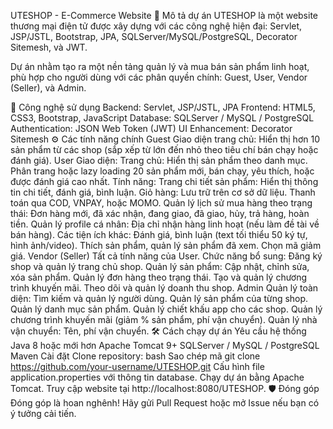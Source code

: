
UTESHOP - E-Commerce Website
📖 Mô tả dự án
UTESHOP là một website thương mại điện tử được xây dựng với các công nghệ hiện đại: Servlet, JSP/JSTL, Bootstrap, JPA, SQLServer/MySQL/PostgreSQL, Decorator Sitemesh, và JWT.

Dự án nhằm tạo ra một nền tảng quản lý và mua bán sản phẩm linh hoạt, phù hợp cho người dùng với các phân quyền chính: Guest, User, Vendor (Seller), và Admin.

🚀 Công nghệ sử dụng
Backend: Servlet, JSP/JSTL, JPA
Frontend: HTML5, CSS3, Bootstrap, JavaScript
Database: SQLServer / MySQL / PostgreSQL
Authentication: JSON Web Token (JWT)
UI Enhancement: Decorator Sitemesh
⚙️ Các tính năng chính
Guest
Giao diện trang chủ:
Hiển thị hơn 10 sản phẩm từ các shop (sắp xếp từ lớn đến nhỏ theo tiêu chí bán chạy hoặc đánh giá).
User
Giao diện:
Trang chủ: Hiển thị sản phẩm theo danh mục.
Phân trang hoặc lazy loading 20 sản phẩm mới, bán chạy, yêu thích, hoặc được đánh giá cao nhất.
Tính năng:
Trang chi tiết sản phẩm: Hiển thị thông tin chi tiết, đánh giá, bình luận.
Giỏ hàng:
Lưu trữ trên cơ sở dữ liệu.
Thanh toán qua COD, VNPAY, hoặc MOMO.
Quản lý lịch sử mua hàng theo trạng thái:
Đơn hàng mới, đã xác nhận, đang giao, đã giao, hủy, trả hàng, hoàn tiền.
Quản lý profile cá nhân:
Địa chỉ nhận hàng linh hoạt (nếu làm đề tài về bán hàng).
Các tiện ích khác:
Đánh giá, bình luận (text tối thiểu 50 ký tự, hình ảnh/video).
Thích sản phẩm, quản lý sản phẩm đã xem.
Chọn mã giảm giá.
Vendor (Seller)
Tất cả tính năng của User.
Chức năng bổ sung:
Đăng ký shop và quản lý trang chủ shop.
Quản lý sản phẩm:
Cập nhật, chỉnh sửa, xóa sản phẩm.
Quản lý đơn hàng theo trạng thái.
Tạo và quản lý chương trình khuyến mãi.
Theo dõi và quản lý doanh thu shop.
Admin
Quản lý toàn diện:
Tìm kiếm và quản lý người dùng.
Quản lý sản phẩm của từng shop.
Quản lý danh mục sản phẩm.
Quản lý chiết khấu app cho các shop.
Quản lý chương trình khuyến mãi (giảm % sản phẩm, phí vận chuyển).
Quản lý nhà vận chuyển:
Tên, phí vận chuyển.
🛠️ Cách chạy dự án
Yêu cầu hệ thống
Java 8 hoặc mới hơn
Apache Tomcat 9+
SQLServer / MySQL / PostgreSQL
Maven
Cài đặt
Clone repository:
bash
Sao chép mã
git clone https://github.com/your-username/UTESHOP.git
Cấu hình file application.properties với thông tin database.
Chạy dự án bằng Apache Tomcat.
Truy cập website tại http://localhost:8080/UTESHOP.
🛡️ Đóng góp
Đóng góp là hoan nghênh! Hãy gửi Pull Request hoặc mở Issue nếu bạn có ý tưởng cải tiến.
